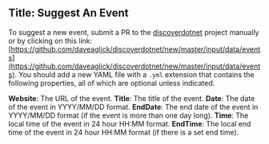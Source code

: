 Title: Suggest An Event
---
To suggest a new event, submit a PR to the [discoverdotnet](https://github.com/daveaglick/discoverdotnet) project manually or by clicking on this link: [https://github.com/daveaglick/discoverdotnet/new/master/input/data/events](https://github.com/daveaglick/discoverdotnet/new/master/input/data/events). You should add a new YAML file with a `.yml` extension that contains the following properties, all of which are optional unless indicated.

**Website**: The URL of the event.
**Title**: The title of the event.
**Date**: The date of the event in YYYY/MM/DD format.
**EndDate**: The end date of the event in YYYY/MM/DD format (if the event is more than one day long).
**Time**: The local time of the event in 24 hour HH:MM format.
**EndTime**: The local end time of the event in 24 hour HH:MM format (if there is a set end time).